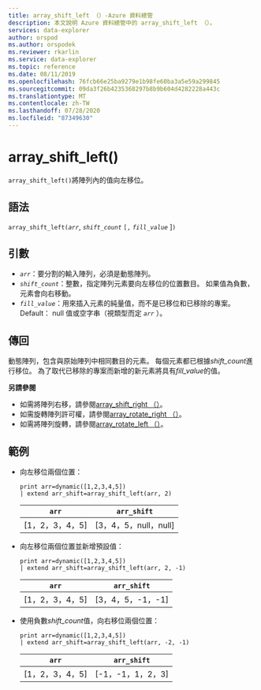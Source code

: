 ```yaml
---
title: array_shift_left （）-Azure 資料總管
description: 本文說明 Azure 資料總管中的 array_shift_left （）。
services: data-explorer
author: orspod
ms.author: orspodek
ms.reviewer: rkarlin
ms.service: data-explorer
ms.topic: reference
ms.date: 08/11/2019
ms.openlocfilehash: 76fcb66e25ba9279e1b98fe60ba3a5e59a299845
ms.sourcegitcommit: 09da3f26b4235368297b8b9b604d4282228a443c
ms.translationtype: MT
ms.contentlocale: zh-TW
ms.lasthandoff: 07/28/2020
ms.locfileid: "87349630"
---
```

# <a name="array_shift_left"></a>array_shift_left()

`array_shift_left()`將陣列內的值向左移位。

## <a name="syntax"></a>語法

`array_shift_left(`*`arr`*, *`shift_count`* `[,` *`fill_value`* ]`)`

## <a name="arguments"></a>引數

* *`arr`*：要分割的輸入陣列，必須是動態陣列。
* *`shift_count`*：整數，指定陣列元素要向左移位的位置數目。 如果值為負數，元素會向右移動。
* *`fill_value`*：用來插入元素的純量值，而不是已移位和已移除的專案。 Default： null 值或空字串（視類型而定 *`arr`* ）。

## <a name="returns"></a>傳回

動態陣列，包含與原始陣列中相同數目的元素。 每個元素都已根據*shift_count*進行移位。 為了取代已移除的專案而新增的新元素將具有*fill_value*的值。

**另請參閱**

* 如需將陣列右移，請參閱[array_shift_right （）](array_shift_rightfunction.md)。
* 如需旋轉陣列許可權，請參閱[array_rotate_right （）](array_rotate_rightfunction.md)。
* 如需將陣列旋轉，請參閱[array_rotate_left （）](array_rotate_leftfunction.md)。

## <a name="examples"></a>範例

* 向左移位兩個位置：

    <!-- csl: https://help.kusto.windows.net:443/Samples -->
    ```kusto
    print arr=dynamic([1,2,3,4,5]) 
    | extend arr_shift=array_shift_left(arr, 2)
    ```
    
    |`arr`|`arr_shift`|
    |---|---|
    |[1，2，3，4，5]|[3，4，5，null，null]|

* 向左移位兩個位置並新增預設值：

    <!-- csl: https://help.kusto.windows.net:443/Samples -->
    ```kusto
    print arr=dynamic([1,2,3,4,5]) 
    | extend arr_shift=array_shift_left(arr, 2, -1)
    ```
    
    |`arr`|`arr_shift`|
    |---|---|
    |[1，2，3，4，5]|[3，4，5，-1，-1]|


* 使用負數*shift_count*值，向右移位兩個位置：

    <!-- csl: https://help.kusto.windows.net:443/Samples -->
    ```kusto
    print arr=dynamic([1,2,3,4,5]) 
    | extend arr_shift=array_shift_left(arr, -2, -1)
    ```
    
    |`arr`|`arr_shift`|
    |---|---|
    |[1，2，3，4，5]|[-1，-1，1，2，3]|
